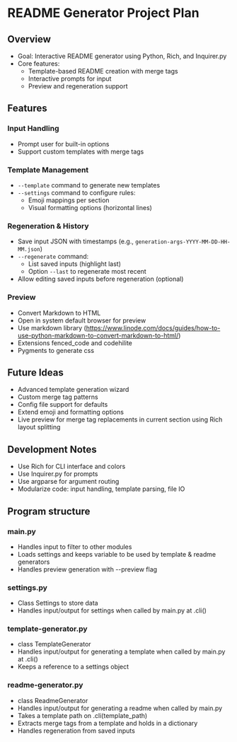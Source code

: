 # README Generator Project Plan

## Overview
- Goal: Interactive README generator using Python, Rich, and Inquirer.py
- Core features:
  - Template-based README creation with merge tags
  - Interactive prompts for input
  - Preview and regeneration support

## Features

### Input Handling
- Prompt user for built-in options
- Support custom templates with merge tags

### Template Management
- `--template` command to generate new templates
- `--settings` command to configure rules:
  - Emoji mappings per section
  - Visual formatting options (horizontal lines)

### Regeneration & History
- Save input JSON with timestamps (e.g., `generation-args-YYYY-MM-DD-HH-MM.json`)
- `--regenerate` command:
  - List saved inputs (highlight last)
  - Option `--last` to regenerate most recent
- Allow editing saved inputs before regeneration (optional)

### Preview
- Convert Markdown to HTML
- Open in system default browser for preview
- Use markdown library (https://www.linode.com/docs/guides/how-to-use-python-markdown-to-convert-markdown-to-html/)
- Extensions fenced_code and codehilite
- Pygments to generate css

## Future Ideas
- Advanced template generation wizard
- Custom merge tag patterns
- Config file support for defaults
- Extend emoji and formatting options
- Live preview for merge tag replacements in current section using Rich layout splitting

## Development Notes
- Use Rich for CLI interface and colors
- Use Inquirer.py for prompts
- Use argparse for argument routing
- Modularize code: input handling, template parsing, file IO

## Program structure

### main.py
- Handles input to filter to other modules
- Loads settings and keeps variable to be used by template & readme generators
- Handles preview generation with --preview flag

### settings.py
- Class Settings to store data
- Handles input/output for settings when called by main.py at .cli()

### template-generator.py
- class TemplateGenerator
- Handles input/output for generating a template when called by main.py at .cli()
- Keeps a reference to a settings object

### readme-generator.py
- class ReadmeGenerator
- Handles input/output for generating a readme when called by main.py
- Takes a template path on .cli(template_path)
- Extracts merge tags from a template and holds in a dictionary
- Handles regeneration from saved inputs